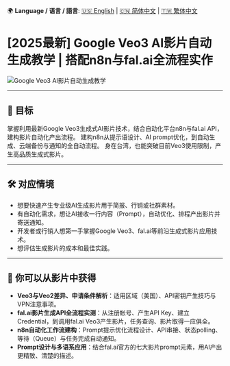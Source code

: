🌍 **Language / 语言 / 語言**: [🇺🇸 English](./readme-en.md) | [🇨🇳 简体中文](./readme-cn.md) | [🇹🇼 繁体中文](./readme.md)

# [2025最新] Google Veo3 AI影片自动生成教学 | 搭配n8n与fal.ai全流程实作

![Google Veo3 AI影片自动生成教学](https://github.com/qwedsazxc78/ai-automation-n8n/blob/main/n8n/29-veo3-generate-video/cover.png?raw=true)

---

## 🎯 目标

掌握利用最新Google Veo3生成式AI影片技术，结合自动化平台n8n与fal.ai API，建构影片自动化产出流程。
建构n8n从提示语设计、AI prompt优化，到自动生成、云端备份与通知的全自动流程。
身在台湾，也能突破目前Veo3使用限制，产生高品质生成式影片。

---

## 🛠️ 对应情境

* 想要快速产生专业级AI生成影片用于简报、行销或社群素材。
* 有自动化需求，想让AI接收一行内容（Prompt），自动优化、排程产出影片并寄送通知。
* 开发者或行销人想第一手掌握Google Veo3、fal.ai等前沿生成式影片应用技术。
* 想评估生成影片的成本和最佳实践。

---

## 🎥 你可以从影片中获得

* **Veo3与Veo2差异、申请条件解析**：适用区域（美国）、API密钥产生技巧与VPN注意事项。
* **fal.ai影片生成API全流程实测**：从注册帐号、产生API Key、建立Credential，到调用fal.ai Veo3产生影片，任务查询、影片取得一应俱全。
* **n8n自动化工作流建构**：Prompt提示优化流程设计、API串接、状态polling、等待（Queue）与任务完成自动通知。
* **Prompt设计与多语系应用**：结合fal.ai官方的七大影片prompt元素，用AI产出更精致、清楚的描述。